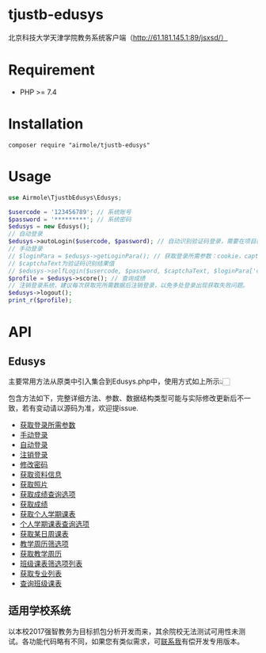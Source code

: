 # tjustb-edusys

北京科技大学天津学院教务系统客户端（http://61.181.145.1:89/jsxsd/）

# Requirement

- PHP >= 7.4

# Installation

```shell
composer require "airmole/tjustb-edusys"
```

# Usage

```php
use Airmole\TjustbEdusys\Edusys;

$usercode = '123456789'; // 系统账号
$password = '*********'; // 系统密码
$edusys = new Edusys();
// 自动登录
$edusys->autoLogin($usercode, $password); // 自动识别验证码登录，需要在项目根目录下.env文件配置EDUSYS_OCR_URL
// 手动登录
// $loginPara = $edusys->getLoginPara(); // 获取登录所需参数：cookie，captcha
// $captchaText为验证码识别结果值
// $edusys->selfLogin($usercode, $password, $captchaText, $loginPara['cookie']); 
$profile = $edusys->score(); // 查询成绩
// 注销登录系统，建议每次获取完所需数据后注销登录，以免多处登录出现获取失败问题。
$edusys->logout();
print_r($profile);
```

# API

## Edusys

主要常用方法从原类中引入集合到Edusys.php中，使用方式如上所示👆🏻

包含方法如下，完整详细方法、参数、数据结构类型可能与实际修改更新后不一致，若有变动请以源码为准，欢迎提issue.

- [获取登录所需参数](docs/api.md#%E8%8E%B7%E5%8F%96%E7%99%BB%E5%BD%95%E6%89%80%E9%9C%80%E5%8F%82%E6%95%B0)
- [手动登录](docs/api.md#%E6%89%8B%E5%8A%A8%E7%99%BB%E5%BD%95)
- [自动登录](docs/api.md#%E8%87%AA%E5%8A%A8%E7%99%BB%E5%BD%95)
- [注销登录](docs/api.md#%E6%B3%A8%E9%94%80%E7%99%BB%E5%BD%95)
- [修改密码](docs/api.md#%E4%BF%AE%E6%94%B9%E5%AF%86%E7%A0%81)
- [获取资料信息](docs/api.md#%E8%8E%B7%E5%8F%96%E8%B5%84%E6%96%99%E4%BF%A1%E6%81%AF)
- [获取照片](docs/api.md#%E8%8E%B7%E5%8F%96%E7%85%A7%E7%89%87)
- [获取成绩查询选项](docs/api.md#%E8%8E%B7%E5%8F%96%E6%88%90%E7%BB%A9%E6%9F%A5%E8%AF%A2%E9%80%89%E9%A1%B9)
- [获取成绩](docs/api.md#%E6%9F%A5%E8%AF%A2%E6%88%90%E7%BB%A9)
- [获取个人学期课表](docs/api.md#%E8%8E%B7%E5%8F%96%E4%B8%AA%E4%BA%BA%E5%AD%A6%E6%9C%9F%E8%AF%BE%E8%A1%A8)
- [个人学期课表查询选项](docs/api.md#%E4%B8%AA%E4%BA%BA%E5%AD%A6%E6%9C%9F%E8%AF%BE%E8%A1%A8%E7%AD%9B%E9%80%89%E9%A1%B9%E5%88%97%E8%A1%A8)
- [获取某日周课表](docs/api.md#%E8%8E%B7%E5%8F%96%E6%9F%90%E6%97%A5%E7%9A%84%E5%91%A8%E8%AF%BE%E8%A1%A8)
- [教学周历筛选项](docs/api.md#%E6%95%99%E5%AD%A6%E5%91%A8%E5%8E%86%E7%AD%9B%E9%80%89%E9%A1%B9)
- [获取教学周历](docs/api.md#%E8%8E%B7%E5%8F%96%E6%95%99%E5%AD%A6%E5%91%A8%E5%8E%86)
- [班级课表筛选项列表](docs/api.md#%E7%8F%AD%E7%BA%A7%E8%AF%BE%E8%A1%A8%E6%9F%A5%E8%AF%A2%E7%AD%9B%E9%80%89%E9%A1%B9%E5%88%97%E8%A1%A8)
- [获取专业列表](docs/api.md#%E8%8E%B7%E5%8F%96%E4%B8%93%E4%B8%9A%E5%88%97%E8%A1%A8)
- [查询班级课表](docs/api.md#查询班级课表)

## 适用学校系统

以本校2017强智教务为目标抓包分析开发而来，其余院校无法测试可用性未测试。各功能代码略有不同，如果您有类似需求，可[联系我](mailto:admin@airmole.cn)有偿开发专用版本。
